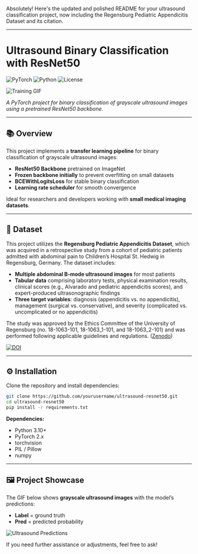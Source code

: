 Absolutely! Here's the updated and polished README for your ultrasound classification project, now including the Regensburg Pediatric Appendicitis Dataset and its citation.

---

# Ultrasound Binary Classification with ResNet50

![PyTorch](https://img.shields.io/badge/framework-PyTorch-blue?logo=pytorch)
![Python](https://img.shields.io/badge/python-3.10-green?logo=python)
![License](https://img.shields.io/badge/license-MIT-yellow)

![Training GIF](gifs/ultrasound_predictions.gif)

*A PyTorch project for binary classification of grayscale ultrasound images using a pretrained ResNet50 backbone.*

---

## 📚 Overview

This project implements a **transfer learning pipeline** for binary classification of grayscale ultrasound images:

* **ResNet50 Backbone** pretrained on ImageNet
* **Frozen backbone initially** to prevent overfitting on small datasets
* **BCEWithLogitsLoss** for stable binary classification
* **Learning rate scheduler** for smooth convergence

Ideal for researchers and developers working with **small medical imaging datasets**.

---

## 🧠 Dataset

This project utilizes the **Regensburg Pediatric Appendicitis Dataset**, which was acquired in a retrospective study from a cohort of pediatric patients admitted with abdominal pain to Children’s Hospital St. Hedwig in Regensburg, Germany. The dataset includes:

* **Multiple abdominal B-mode ultrasound images** for most patients
* **Tabular data** comprising laboratory tests, physical examination results, clinical scores (e.g., Alvarado and pediatric appendicitis scores), and expert-produced ultrasonographic findings
* **Three target variables**: diagnosis (appendicitis vs. no appendicitis), management (surgical vs. conservative), and severity (complicated vs. uncomplicated or no appendicitis)

The study was approved by the Ethics Committee of the University of Regensburg (no. 18-1063-101, 18-1063\_1-101, and 18-1063\_2-101) and was performed following applicable guidelines and regulations. ([Zenodo][1])


[![DOI](https://zenodo.org/badge/DOI/10.5281/zenodo.7669442.svg)](https://doi.org/10.5281/zenodo.7669442)



---

## ⚙️ Installation

Clone the repository and install dependencies:

```bash
git clone https://github.com/yourusername/ultrasound-resnet50.git
cd ultrasound-resnet50
pip install -r requirements.txt
```

**Dependencies:**

* Python 3.10+
* PyTorch 2.x
* torchvision
* PIL / Pillow
* numpy

---

## 🖼️ Project Showcase

The GIF below shows **grayscale ultrasound images** with the model’s predictions:

* **Label** = ground truth
* **Pred** = predicted probability

![Ultrasound Predictions](ultrasound_predictions.gif)

If you need further assistance or adjustments, feel free to ask!

[1]: https://zenodo.org/records/7669442?utm_source=chatgpt.com "Regensburg Pediatric Appendicitis Dataset - Zenodo"
